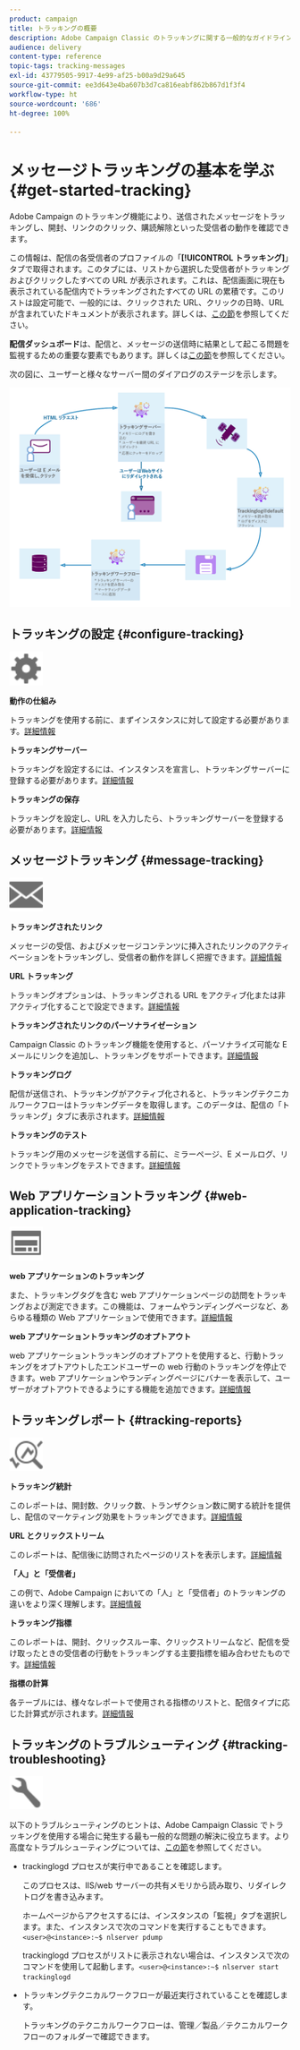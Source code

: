 ```yaml
---
product: campaign
title: トラッキングの概要
description: Adobe Campaign Classic のトラッキングに関する一般的なガイドラインを説明します。
audience: delivery
content-type: reference
topic-tags: tracking-messages
exl-id: 43779505-9917-4e99-af25-b00a9d29a645
source-git-commit: ee3d643e4ba607b3d7ca816eabf862b867d1f3f4
workflow-type: ht
source-wordcount: '686'
ht-degree: 100%

---
```


# メッセージトラッキングの基本を学ぶ {#get-started-tracking}

Adobe Campaign のトラッキング機能により、送信されたメッセージをトラッキングし、開封、リンクのクリック、購読解除といった受信者の動作を確認できます。

この情報は、配信の各受信者のプロファイルの「**[!UICONTROL トラッキング]**」タブで取得されます。このタブには、リストから選択した受信者がトラッキングおよびクリックしたすべての URL が表示されます。これは、配信画面に現在も表示されている配信内でトラッキングされたすべての URL の累積です。このリストは設定可能で、一般的には、クリックされた URL、クリックの日時、URL が含まれていたドキュメントが表示されます。詳しくは、[この節](../../platform/using/editing-a-profile.md#tracking-tab)を参照してください。

**配信ダッシュボード**&#x200B;は、配信と、メッセージの送信時に結果として起こる問題を監視するための重要な要素でもあります。詳しくは[この節](delivery-dashboard.md)を参照してください。

次の図に、ユーザーと様々なサーバー間のダイアログのステージを示します。

![](assets/tracking-diagram.png)

## トラッキングの設定 {#configure-tracking}

<img src="assets/do-not-localize/icon-configure.svg" width="60px">

**動作の仕組み**

トラッキングを使用する前に、まずインスタンスに対して設定する必要があります。[詳細情報](../../installation/using/deploying-an-instance.md#operating-principle)

**トラッキングサーバー**

トラッキングを設定するには、インスタンスを宣言し、トラッキングサーバーに登録する必要があります。[詳細情報](../../installation/using/deploying-an-instance.md#tracking-server)

**トラッキングの保存**

トラッキングを設定し、URL を入力したら、トラッキングサーバーを登録する必要があります。[詳細情報](../../installation/using/deploying-an-instance.md#saving-tracking)

## メッセージトラッキング {#message-tracking}

<img src="assets/do-not-localize/icon-message-tracking.svg" width="60px">

**トラッキングされたリンク**

メッセージの受信、およびメッセージコンテンツに挿入されたリンクのアクティベーションをトラッキングし、受信者の動作を詳しく把握できます。[詳細情報](how-to-configure-tracked-links.md)

**URL トラッキング**

トラッキングオプションは、トラッキングされる URL をアクティブ化または非アクティブ化することで設定できます。[詳細情報](personalizing-url-tracking.md)

**トラッキングされたリンクのパーソナライゼーション**

Campaign Classic のトラッキング機能を使用すると、パーソナライズ可能な E メールにリンクを追加し、トラッキングをサポートできます。[詳細情報](tracking-personalized-links.md)

**トラッキングログ**

配信が送信され、トラッキングがアクティブ化されると、トラッキングテクニカルワークフローはトラッキングデータを取得します。このデータは、配信の「トラッキング」タブに表示されます。[詳細情報](accessing-the-tracking-logs.md)

**トラッキングのテスト**

トラッキング用のメッセージを送信する前に、ミラーページ、E メールログ、リンクでトラッキングをテストできます。[詳細情報](testing-tracking.md)

## Web アプリケーショントラッキング {#web-application-tracking}

<img src="assets/do-not-localize/icon-web-app.svg" width="60px">

**web アプリケーションのトラッキング**

また、トラッキングタグを含む web アプリケーションページの訪問をトラッキングおよび測定できます。この機能は、フォームやランディングページなど、あらゆる種類の Web アプリケーションで使用できます。[詳細情報](../../web/using/tracking-a-web-application.md)

**web アプリケーショントラッキングのオプトアウト**

web アプリケーショントラッキングのオプトアウトを使用すると、行動トラッキングをオプトアウトしたエンドユーザーの web 行動のトラッキングを停止できます。web アプリケーションやランディングページにバナーを表示して、ユーザーがオプトアウトできるようにする機能を追加できます。[詳細情報](../../web/using/web-application-tracking-opt-out.md)

## トラッキングレポート {#tracking-reports}

<img src="assets/do-not-localize/icon_monitor.svg" width="60px">

**トラッキング統計**

このレポートは、開封数、クリック数、トランザクション数に関する統計を提供し、配信のマーケティング効果をトラッキングできます。[詳細情報](../../reporting/using/delivery-reports.md#tracking-statistics)

**URL とクリックストリーム**

このレポートは、配信後に訪問されたページのリストを表示します。[詳細情報](../../reporting/using/delivery-reports.md#urls-and-click-streams)

**「人」と「受信者」**

この例で、Adobe Campaign においての「人」と「受信者」のトラッキングの違いをより深く理解します。[詳細情報](../../reporting/using/person-people-recipients.md)

**トラッキング指標**

このレポートは、開封、クリックスルー率、クリックストリームなど、配信を受け取ったときの受信者の行動をトラッキングする主要指標を組み合わせたものです。[詳細情報](../../reporting/using/delivery-reports.md#tracking-indicators)

**指標の計算**

各テーブルには、様々なレポートで使用される指標のリストと、配信タイプに応じた計算式が示されます。[詳細情報](../../reporting/using/indicator-calculation.md)

## トラッキングのトラブルシューティング {#tracking-troubleshooting}

<img src="assets/do-not-localize/icon-troubleshooting.svg" width="60px">

以下のトラブルシューティングのヒントは、Adobe Campaign Classic でトラッキングを使用する場合に発生する最も一般的な問題の解決に役立ちます。より高度なトラブルシューティングについては、[この節](tracking-troubleshooting.md)を参照してください。

* trackinglogd プロセスが実行中であることを確認します。

   このプロセスは、IIS/web サーバーの共有メモリから読み取り、リダイレクトログを書き込みます。

   ホームページからアクセスするには、インスタンスの「監視」タブを選択します。また、インスタンスで次のコマンドを実行することもできます。`<user>@<instance>:~$ nlserver pdump`

   trackinglogd プロセスがリストに表示されない場合は、インスタンスで次のコマンドを使用して起動します。`<user>@<instance>:~$ nlserver start trackinglogd`

* トラッキングテクニカルワークフローが最近実行されていることを確認します。

   トラッキングのテクニカルワークフローは、管理／製品／テクニカルワークフローのフォルダーで確認できます。
